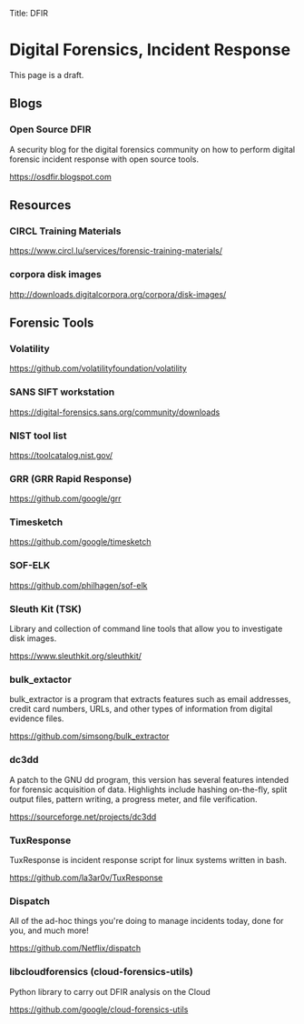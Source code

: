 Title: DFIR

#  Digital Forensics, Incident Response

This page is a draft.

## Blogs

### Open Source DFIR

A security blog for the digital forensics community on how to perform digital forensic incident response with open source tools.

<https://osdfir.blogspot.com>

## Resources

### CIRCL Training Materials

<https://www.circl.lu/services/forensic-training-materials/>

### corpora disk images

<http://downloads.digitalcorpora.org/corpora/disk-images/>

## Forensic Tools

### Volatility

<https://github.com/volatilityfoundation/volatility>

### SANS SIFT workstation

<https://digital-forensics.sans.org/community/downloads>

### NIST tool list

<https://toolcatalog.nist.gov/>

### GRR (GRR Rapid Response)

<https://github.com/google/grr>

### Timesketch

<https://github.com/google/timesketch>

### SOF-ELK

<https://github.com/philhagen/sof-elk>

###  Sleuth Kit (TSK)

Library and collection of command line tools that allow you to investigate disk images.

<https://www.sleuthkit.org/sleuthkit/>

### bulk_extactor

bulk_extractor is a program that extracts features such as email addresses, credit card numbers, URLs, and other types of information from digital evidence files.

<https://github.com/simsong/bulk_extractor>

### dc3dd

A patch to the GNU dd program, this version has several features intended for forensic acquisition of data. Highlights include hashing on-the-fly, split output files, pattern writing, a progress meter, and file verification.

<https://sourceforge.net/projects/dc3dd>

### TuxResponse

TuxResponse is incident response script for linux systems written in bash.

<https://github.com/la3ar0v/TuxResponse>

### Dispatch

All of the ad-hoc things you're doing to manage incidents today, done for you, and much more!

<https://github.com/Netflix/dispatch>

### libcloudforensics (cloud-forensics-utils)

Python library to carry out DFIR analysis on the Cloud 

<https://github.com/google/cloud-forensics-utils>